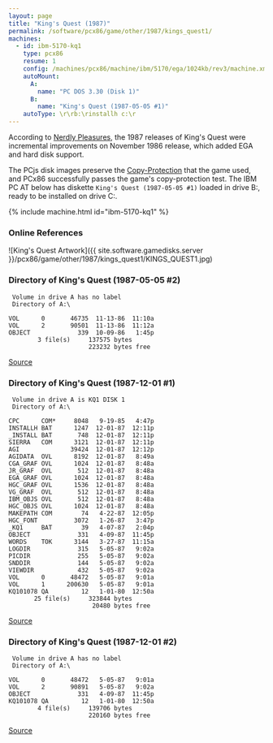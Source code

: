 ```yaml
---
layout: page
title: "King's Quest (1987)"
permalink: /software/pcx86/game/other/1987/kings_quest1/
machines:
  - id: ibm-5170-kq1
    type: pcx86
    resume: 1
    config: /machines/pcx86/machine/ibm/5170/ega/1024kb/rev3/machine.xml
    autoMount:
      A:
        name: "PC DOS 3.30 (Disk 1)"
      B:
        name: "King's Quest (1987-05-05 #1)"
    autoType: \r\rb:\rinstallh c:\r
---
```


According to [Nerdly Pleasures](http://nerdlypleasures.blogspot.com/2017/04/the-evolution-of-kings-quest.html), the 1987 releases of
King's Quest were incremental improvements on November 1986 release, which added EGA and hard disk support.

The PCjs disk images preserve the [Copy-Protection](#copy-protection) that the game used, and PCx86 successfully passes the game's
copy-protection test.  The IBM PC AT below has diskette `King's Quest (1987-05-05 #1)` loaded in drive B:, ready to be installed on drive C:.

{% include machine.html id="ibm-5170-kq1" %}

### Online References

![King's Quest Artwork]({{ site.software.gamedisks.server }}/pcx86/game/other/1987/kings_quest1/KINGS_QUEST1.jpg)

### Directory of King's Quest (1987-05-05 #2)

     Volume in drive A has no label
     Directory of A:\

    VOL      0       46735  11-13-86  11:10a
    VOL      2       90501  11-13-86  11:12a
    OBJECT             339  10-09-86   1:45p
            3 file(s)     137575 bytes
                          223232 bytes free

[Source](https://archive.org/details/kingsquestipc)

### Directory of King's Quest (1987-12-01 #1)

     Volume in drive A is KQ1 DISK 1
     Directory of A:\

    CPC      COM*     8048   9-19-85   4:47p
    INSTALLH BAT      1247  12-01-87  12:11p
    _INSTALL BAT       748  12-01-87  12:11p
    SIERRA   COM      3121  12-01-87  12:11p
    AGI              39424  12-01-87  12:12p
    AGIDATA  OVL      8192  12-01-87   8:49a
    CGA_GRAF OVL      1024  12-01-87   8:48a
    JR_GRAF  OVL       512  12-01-87   8:48a
    EGA_GRAF OVL      1024  12-01-87   8:48a
    HGC_GRAF OVL      1536  12-01-87   8:48a
    VG_GRAF  OVL       512  12-01-87   8:48a
    IBM_OBJS OVL       512  12-01-87   8:48a
    HGC_OBJS OVL      1024  12-01-87   8:48a
    MAKEPATH COM        74   4-22-87  12:05p
    HGC_FONT          3072   1-26-87   3:47p
    _KQ1     BAT        39   4-07-87   2:04p
    OBJECT             331   4-09-87  11:45p
    WORDS    TOK      3144   3-27-87  11:15a
    LOGDIR             315   5-05-87   9:02a
    PICDIR             255   5-05-87   9:02a
    SNDDIR             144   5-05-87   9:02a
    VIEWDIR            432   5-05-87   9:02a
    VOL      0       48472   5-05-87   9:01a
    VOL      1      200630   5-05-87   9:01a
    KQ101078 QA         12   1-01-80  12:50a
           25 file(s)     323844 bytes
                           20480 bytes free

[Source](http://www.r-09.net/stuff/index.php?dir=Floppy)

### Directory of King's Quest (1987-12-01 #2)

     Volume in drive A has no label
     Directory of A:\

    VOL      0       48472   5-05-87   9:01a
    VOL      2       90891   5-05-87   9:02a
    OBJECT             331   4-09-87  11:45p
    KQ101078 QA         12   1-01-80  12:50a
            4 file(s)     139706 bytes
                          220160 bytes free

[Source](http://www.r-09.net/stuff/index.php?dir=Floppy)

